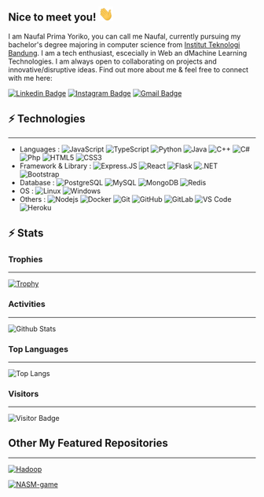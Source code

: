 ## Nice to meet you! <img src="https://raw.githubusercontent.com/primayoriko/primayoriko/master/wave.gif" width="30px">

I am Naufal Prima Yoriko, you can call me Naufal, currently pursuing my bachelor's degree majoring in computer science from [Institut Teknologi Bandung](https://itb.ac.id/). I am a tech enthusiast, escecially in Web an dMachine Learning Technologies. I am always open to collaborating on projects and innovative/disruptive ideas. Find out more about me & feel free to connect with me here:

[![Linkedin Badge](https://img.shields.io/badge/-NaufalPrimaY-blue?style=flat-square&logo=Linkedin&logoColor=white&link=https://www.linkedin.com/in/naufal-prima-yoriko-799622a8/)](https://www.linkedin.com/in/naufal-prima-yoriko-799622a8/)
[![Instagram Badge](https://img.shields.io/badge/-primayoriko-purple?style=flat-square&logo=instagram&logoColor=white&link=https://instagram.com/kanna6501/)](https://instagram.com/kanna6501)
[![Gmail Badge](https://img.shields.io/badge/-primayoriko@gmail.com-c14438?style=flat-square&logo=Gmail&logoColor=white&link=mailto:primayoriko@gmail.com)](mailto:primayoriko@gmail.com)

## ⚡ Technologies

-------

- Languages : ![JavaScript](https://img.shields.io/badge/-JavaScript-black?style=flat-square&logo=javascript) ![TypeScript](https://img.shields.io/badge/-TypeScript-007ACC?style=flat-square&logo=typescript) ![Python](https://img.shields.io/badge/-Python-black?style=flat-square&logo=Python) ![Java](https://img.shields.io/badge/-java-E34A86?style=flat-square&logo=java) ![C++](https://img.shields.io/badge/-C++-00599C?style=flat-square&logo=c) ![C#](https://img.shields.io/badge/-CSharp-00599C?style=flat-square&logo=c) ![Php](https://img.shields.io/badge/-PHP-394989?style=plastic&logo=php) ![HTML5](https://img.shields.io/badge/-HTML5-E34F26?style=flat-square&logo=html5&logoColor=white) ![CSS3](https://img.shields.io/badge/-CSS3-1572B6?style=flat-square&logo=css3)
- Framework & Library : ![Express.JS](https://img.shields.io/badge/-Express.JS-c7b198?style=plastic&logo=Express.JS) ![React](https://img.shields.io/badge/-React-black?style=flat-square&logo=react) ![Flask](https://img.shields.io/badge/-Flask-black?style=flat-square&logo=Flask) ![.NET](https://img.shields.io/badge/-ASP.NET-00599C?style=flat-square&logo=.NET) ![Bootstrap](https://img.shields.io/badge/-Bootstrap-563D7C?style=flat-square&logo=bootstrap)
- Database : ![PostgreSQL](https://img.shields.io/badge/-PostgreSQL-336791?style=flat-square&logo=postgresql) ![MySQL](https://img.shields.io/badge/-MySQL-black?style=flat-square&logo=mysql) ![MongoDB](https://img.shields.io/badge/-MongoDB-black?style=flat-square&logo=mongodb) ![Redis](https://img.shields.io/badge/-Redis-black?style=flat-square&logo=Redis)
- OS : ![Linux](https://img.shields.io/badge/-Linux-00599C?style=flat-square&logo=linux) ![Windows](https://img.shields.io/badge/-Windows-00599C?style=flat-square&logo=windows)
- Others : ![Nodejs](https://img.shields.io/badge/-Nodejs-black?style=flat-square&logo=Node.js) ![Docker](https://img.shields.io/badge/-Docker-black?style=flat-square&logo=docker) ![Git](https://img.shields.io/badge/-Git-black?style=flat-square&logo=git) ![GitHub](https://img.shields.io/badge/-GitHub-181717?style=flat-square&logo=github) ![GitLab](https://img.shields.io/badge/-GitLab-FCA121?style=flat-square&logo=gitlab) ![VS Code](https://img.shields.io/badge/-VS%20Code-007ACC?style=plastic&logo=visual-studio-code) ![Heroku](https://img.shields.io/badge/-Heroku-430098?style=flat-square&logo=heroku)
<!-- ![GraphQL](https://img.shields.io/badge/-GraphQL-E10098?style=flat-square&logo=graphql) -->
<!-- ![Amazon AWS](https://img.shields.io/badge/Amazon%20AWS-232F3E?style=flat-square&logo=amazon-aws)
![Microsoft Azure](https://img.shields.io/badge/Microsoft%20Azure-232F7E?style=flat-square&logo=microsoft-azure)
![Google Cloud](https://img.shields.io/badge/Google%20Cloud-black?style=flat-square&logo=google-cloud) -->

## ⚡ Stats

### Trophies

-------

[![Trophy](https://github-profile-trophy.vercel.app/?username=primayoriko&margin-w=15&column=7&title=MultiLanguage,Commit,Repositories,Followers)](https://github.com/ryo-ma/github-profile-trophy)

### Activities

-------

![Github Stats](https://github-readme-stats.vercel.app/api?username=primayoriko&count_private=true&show_icons=true&include_all_commits=true)

### Top Languages

-------

![Top Langs](https://github-readme-stats.vercel.app/api/top-langs/?username=primayoriko&hide=TeX&layout=compact)

<!-- [![Top Langs](https://github-readme-stats.vercel.app/api/top-langs/?username=primayoriko)](https://github.com/anuraghazra/github-readme-stats) -->

### Visitors

-------

![Visitor Badge](https://visitor-badge.laobi.icu/badge?page_id=primayoriko)

## Other My Featured Repositories

-------

[![Hadoop](https://github-readme-stats.vercel.app/api/pin/?username=primayoriko&repo=hadoop-mapreduce-demo)](https://github.com/primayoriko/hadoop-mapreduce-demo)

[![NASM-game](https://github-readme-stats.vercel.app/api/pin/?username=primayoriko&repo=NASM-Guess-Game)](https://github.com/primayoriko/NASM-Guess-Game)
